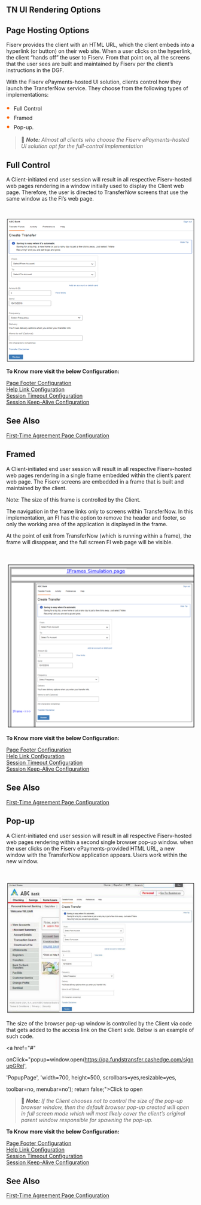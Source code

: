 ## TN UI Rendering Options  

## Page Hosting Options 

Fiserv provides the client with an HTML URL, which the client embeds into a hyperlink (or button) on their web site. When a user clicks on the hyperlink, the client “hands off” the user to Fiserv. From that point on, all the screens that the user sees are built and maintained by Fiserv per the client’s instructions in the DGF. 

With the Fiserv ePayments-hosted UI solution, clients control how they launch the TransferNow service. They choose from the following types of implementations: 

<div class="card-body">
<ul>
<li>Full Control </li>
<li>Framed</li>
<li>Pop-up.</li>
</ul>
</div>

<!-- theme: info -->

> :memo: _**Note:** Almost all clients who choose the Fiserv ePayments-hosted UI solution opt for the full-control implementation_




<!--

type: tab

titles: Full Control, Framed, Pop-up

-->

 ## Full Control 

A Client-initiated end user session will result in all respective Fiserv-hosted web pages rendering in a window initially used to display the Client web page. Therefore, the user is directed to TransferNow screens that use the same window as the FI’s web page. 

&nbsp;

<center>

![Image](../../../assets/images/Create-Transfer.png) <br />


</center> 

**To Know more visit the below Configuration:**

[Page Footer Configuration](?path=docs/getting-started/TN-UI-Widget/Page_Footer_Configuration.md)    
[Help Link Configuration](?path=docs/getting-started/TN-UI-Widget/Help_Link_Configuration.md)    
[Session Timeout Configuration](?path=docs/getting-started/TN-UI-Widget/Session_Timeout_Configuration.md)    
[Session Keep-Alive Configuration ](?path=docs/getting-started/TN-UI-Widget/Session_Keep-Alive_Configuration.md)    


## See Also

[First-Time Agreement Page Configuration](?path=docs/getting-started/TN-UI-Widget/First-Time_Agreement_Page_Configuration.md)





<!-- type: tab -->





## Framed 

A Client-initiated end user session will result in all respective Fiserv-hosted web pages rendering in a single frame embedded within the client’s parent web page. The Fiserv screens are embedded in a frame that is built and maintained by the client. 

Note: The size of this frame is controlled by the Client. 

The navigation in the frame links only to screens within TransferNow. In this implementation, an FI has the option to remove the header and footer, so only the working area of the application is displayed in the frame. 

At the point of exit from TransferNow (which is running within a frame), the frame will disappear, and the full screen FI web page will be visible. 

&nbsp;

<center>

![Image](../../../assets/images/Iframe.png) <br />


</center> 
 
**To Know more visit the below Configuration:**

[Page Footer Configuration](?path=docs/getting_started/TN-UI-Widget/Page_Footer_Configuration.md)    
[Help Link Configuration](?path=docs/getting_started/TN-UI-Widget/Help_Link_Configuration.md)    
[Session Timeout Configuration](?path=docs/getting_started/TN-UI-Widget/Session_Timeout_Configuration.md)    
[Session Keep-Alive Configuration ](?path=docs/getting_started/TN-UI-Widget/Session_Keep-Alive_Configuration.md)    


## See Also

[First-Time Agreement Page Configuration](?path=docs/getting_started/TN-UI-Widget/First-Time_Agreement_Page_Configuration.md)




 <!-- type: tab -->





## Pop-up 

A Client-initiated end user session will result in all respective Fiserv-hosted web pages rendering within a second single browser pop-up window. when the user clicks on the Fiserv ePayments-provided HTML URL, a new window with the TransferNow application appears. Users work within the new window. 

&nbsp;

<center>

![Image](../../../assets/images/Popup.png) <br />


</center> 

The size of the browser pop-up window is controlled by the Client via code that gets added to the access link on the Client side. Below is an example of such code. 

 

<a href="#"  

onClick="popup=window.open(https://qa.fundstransfer.cashedge.com/signupGRel',  

'PopupPage', 'width=700, height=500, scrollbars=yes,resizable=yes, 

toolbar=no, menubar=no'); return false;">Click to open</a> 

<!-- theme: info -->

> :memo: _**Note:** If the Client chooses not to control the size of the pop-up browser window, then the default browser pop-up created will open in full screen mode which will most likely cover the client’s original parent window responsible for spawning the pop-up._
 

**To Know more visit the below Configuration:**
 
[Page Footer Configuration](?path=docs/getting-started/TN-UI-Widget/Page_Footer_Configuration.md)    
[Help Link Configuration](?path=docs/getting-started/TN-UI-Widget/Help_Link_Configuration.md)    
[Session Timeout Configuration](?path=docs/getting-started/TN-UI-Widget/Session_Timeout_Configuration.md)    
[Session Keep-Alive Configuration ](?path=docs/getting-started/TN-UI-Widget/Session_Keep-Alive_Configuration.md)    


## See Also

[First-Time Agreement Page Configuration](?path=docs/getting-started/TN-UI-Widget/First-Time_Agreement_Page_Configuration.md)



<!-- type: tab-end -->


<style>
    .card-body ul {
        list-style: none;
        padding-left: 20px;
    }
    .card-body ul li::before {
        content: "\2022";
        font-size: 1.5em;
        color: #f60;
        display: inline-block;
        width: 1em;
        margin-left: -1em;
    }
</style>


